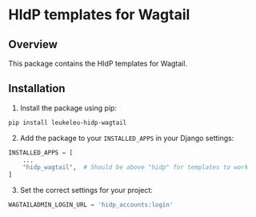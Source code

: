 # HIdP templates for Wagtail

## Overview

This package contains the HIdP templates for Wagtail.

## Installation

1. Install the package using pip:

```bash
pip install leukeleu-hidp-wagtail
```

2. Add the package to your `INSTALLED_APPS` in your Django settings:

```python
INSTALLED_APPS = [
    ...
    "hidp_wagtail",  # Should be above "hidp" for templates to work
]
```

3. Set the correct settings for your project:

```python
WAGTAILADMIN_LOGIN_URL = 'hidp_accounts:login'
```
